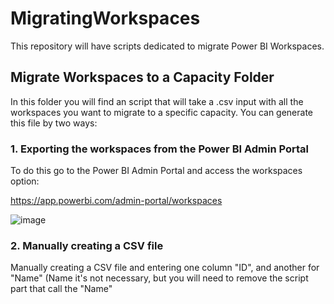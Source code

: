 # MigratingWorkspaces
This repository will have scripts dedicated to migrate Power BI Workspaces.


## Migrate Workspaces to a Capacity Folder
In this folder you will find an script that will take a .csv input with all the workspaces you want to migrate to a specific capacity.
You can generate this file by two ways:

### 1. Exporting the workspaces from the Power BI Admin Portal
To do this go to the Power BI Admin Portal and access the workspaces option:

https://app.powerbi.com/admin-portal/workspaces

![image](https://user-images.githubusercontent.com/5109724/155641220-f5003364-1457-4a09-9dac-5c6d256131be.png)

### 2. Manually creating a CSV file
Manually creating a CSV file and entering one column "ID", and another for "Name" (Name it's not necessary, but you will need to remove the script part that call the "Name"
